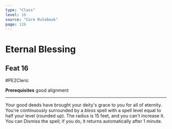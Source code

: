 ```yaml
---
type: "Class"
level: 16
source: "Core Rulebook"
page: 126
---
```

# Eternal Blessing
## Feat 16
#PE2Cleric

**Prerequisites** good alignment

---
Your good deeds have brought your deity's grace to you for all of eternity. You're continuously surrounded by a *bless* spell with a spell level equal to half your level (rounded up). The radius is 15 feet, and you can't increase it. You can Dismiss the spell; if you do, it returns automatically after 1 minute.
